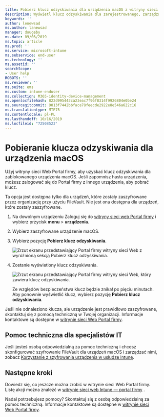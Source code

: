 ```yaml
---
title: Pobierz klucz odzyskiwania dla urządzenia macOS z witryny sieci Web Intune — Portal firmy
description: Wyświetl klucz odzyskiwania dla zarejestrowanego, zarządzanego urządzenia macOS.
keywords: ''
author: lenewsad
ms.author: lanewsad
manager: dougeby
ms.date: 09/03/2019
ms.topic: article
ms.prod: ''
ms.service: microsoft-intune
ms.subservice: end-user
ms.technology: ''
ms.assetid: ''
searchScope:
- User help
ROBOTS: ''
ms.reviewer: ''
ms.suite: ems
ms.custom: intune-enduser
ms.collection: M365-identity-device-management
ms.openlocfilehash: 822d995443ca23eac7f96f8314f9926804e0be24
ms.sourcegitcommit: 9013f7442bbface78feecde2922e8e546a622c16
ms.translationtype: MTE75
ms.contentlocale: pl-PL
ms.lasthandoff: 10/16/2019
ms.locfileid: "72508523"
---
```

# <a name="get-a-recovery-key-for-a-macos-device"></a>Pobieranie klucza odzyskiwania dla urządzenia macOS

Użyj witryny sieci Web Portal firmy, aby uzyskać klucz odzyskiwania dla zablokowanego urządzenia macOS. Jeśli zapomnisz hasła urządzenia, możesz zalogować się do Portal firmy z innego urządzenia, aby pobrać klucz.  

Ta opcja jest dostępna tylko dla urządzeń, które zostały zaszyfrowane przez organizację przy użyciu FileVault. Nie jest ona dostępna dla urządzeń, które zostały zaszyfrowane.

1. Na dowolnym urządzeniu Zaloguj się do [witryny sieci web Portal firmy](https://portal.manage.microsoft.com) i wybierz przycisk **menu** > **urządzenia**.  
2. Wybierz zaszyfrowane urządzenie macOS.  
3. Wybierz pozycję **Pobierz klucz odzyskiwania**.  

    ![Zrzut ekranu przedstawiający Portal firmy witryny sieci Web z wyróżnioną sekcją Pobierz klucz odzyskiwania.](./media/1907-recovery2-cpweb-intune.PNG)  

4. Zostanie wyświetlony klucz odzyskiwania.

    ![Zrzut ekranu przedstawiający Portal firmy witryny sieci Web, który zawiera klucz odzyskiwania.](./media/1907-recovery-cpweb-intune.PNG)  

    Ze względów bezpieczeństwa klucz będzie znikał po pięciu minutach. Aby ponownie wyświetlić klucz, wybierz pozycję **Pobierz klucz odzyskiwania**.

Jeśli nie odnaleziono klucza, ale urządzenie jest prawidłowo zaszyfrowane, skontaktuj się z pomocą techniczną w Twojej organizacji. Informacje kontaktowe są dostępne w [witrynie sieci Web Portal firmy](https://go.microsoft.com/fwlink/?linkid=2010980).  

## <a name="it-pro-support"></a>Pomoc techniczna dla specjalistów IT

Jeśli jesteś osobą odpowiedzialną za pomoc techniczną i chcesz skonfigurować szyfrowanie FileVault dla urządzeń macOS i zarządzać nimi, zobacz [Korzystanie z szyfrowania urządzenia w usłudze Intune](/intune/protect/encrypt-devices).

## <a name="next-steps"></a>Następne kroki

Dowiedz się, co jeszcze można zrobić w witrynie sieci Web Portal firmy. Listę akcji można znaleźć w [witrynie sieci web Intune — portal firmy](using-the-intune-company-portal-website.md) .  

Nadal potrzebujesz pomocy? Skontaktuj się z osobą odpowiedzialną za pomoc techniczną. Informacje kontaktowe są dostępne w [witrynie sieci Web Portal firmy](https://go.microsoft.com/fwlink/?linkid=2010980).  

